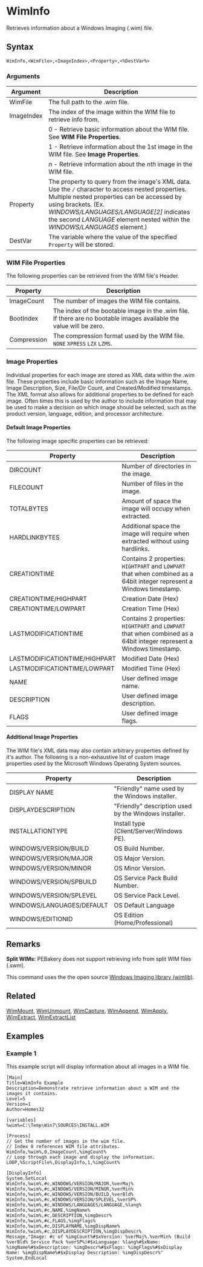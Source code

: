 # WimInfo

Retrieves information about a Windows Imaging (.wim) file.

## Syntax

```pebakery
WimInfo,<WimFile>,<ImageIndex>,<Property>,<%DestVar%>
```

### Arguments

| Argument | Description |
| --- | --- |
| WimFile | The full path to the .wim file. |
| ImageIndex | The index of the image within the WIM file to retrieve info from. |
|| 0 - Retrieve basic information about the WIM file. See **WIM File Properties**. |
|| 1 - Retrieve information about the 1st image in the WIM file. See **Image Properties**. |
|| _n_ - Retrieve information about the _nth_ image in the WIM file. |
| Property | The property to query from the image's XML data. Use the `/` character to access nested properties. Multiple nested properties can be accessed by using brackets. (Ex. _WINDOWS/LANGUAGES/LANGUAGE[2]_ indicates the second _LANGUAGE_ element nested within the _WINDOWS/LANGUAGES_ element.) |
| DestVar | The variable where the value of the specified `Property` will be stored. |

### WIM File Properties

The following properties can be retrieved from the WIM file's Header.

| Property | Description |
| --- | --- |
| ImageCount | The number of images the WIM file contains. |
| BootIndex | The index of the bootable image in the .wim file. If there are no bootable images available the value will be zero. |
| Compression | The compression format used by the WIM file. `NONE` `XPRESS` `LZX` `LZMS`. |

### Image Properties

Individual properties for each image are stored as XML data within the .wim file. These properties include basic information such as the Image Name, Image Description, Size, File/Dir Count, and Created/Modified timestamps. The XML format also allows for additional properties to be defined for each image. Often times this is used by the author to include information that may be used to make a decision on which image should be selected, such as the product version, language, edition, and processor architecture.

#### Default Image Properties

The following image specific properties can be retrieved:

| Property | Description |
| --- | --- |
| DIRCOUNT | Number of directories in the image. |
| FILECOUNT | Number of files in the image.  |
| TOTALBYTES | Amount of space the image will occupy when extracted. |
| HARDLINKBYTES | Additional space the image will require when extracted without using hardlinks. |
| CREATIONTIME | Contains 2 properties: `HIGHTPART` and `LOWPART` that when combined as a 64bit integer represent a Windows timestamp. |
| CREATIONTIME/HIGHPART | Creation Date (Hex) |
| CREATIONTIME/LOWPART | Creation Time (Hex) |
| LASTMODIFICATIONTIME | Contains 2 properties: `HIGHTPART` and `LOWPART` that when combined as a 64bit integer represent a Windows timestamp. |
| LASTMODIFICATIONTIME/HIGHPART | Modified Date (Hex) |
| LASTMODIFICATIONTIME/LOWPART | Modified Time (Hex) |
| NAME | User defined image name. |
| DESCRIPTION | User defined image description.  |
| FLAGS | User defined image flags. |

#### Additional Image Properties

The WIM file's XML data may also contain arbitrary properties defined by it's author.
The following is a non-exhaustive list of custom image properties used by the Microsoft Windows Operating System sources.

| Property | Description |
| --- | --- |
| DISPLAY NAME | "Friendly" name used by the Windows installer. |
| DISPLAYDESCRIPTION | "Friendly" description used by the Windows installer. |
| INSTALLATIONTYPE | Install type (Client/Server/Windows PE). |
| WINDOWS/VERSION/BUILD | OS Build Number. |
| WINDOWS/VERSION/MAJOR | OS Major Version. |
| WINDOWS/VERSION/MINOR | OS Minor Version. |
| WINDOWS/VERSION/SPBUILD | OS Service Pack Build Number. |
| WINDOWS/VERSION/SPLEVEL | OS Service Pack Level. |
| WINDOWS/LANGUAGES/DEFAULT | OS Default Language  |
| WINDOWS/EDITIONID | OS Edition (Home/Professional) |

## Remarks

**Split WIMs:** PEBakery does not support retrieving info from split WIM files (.swm).

This command uses the the open source [Windows Imaging library (wimlib)](https://wimlib.net/).

## Related

[WimMount](./WimMount.md), [WimUnmount](./WimUnmount.md), [WimCapture](./WimCapture.md), [WimAppend](./WimAppend.md), [WimApply](./WimApply.md), [WimExtract](./WimExtract.md), [WimExtractList](./WimExtractList.md)

## Examples

### Example 1

This example script will display information about all images in a WIM file.

```pebakery
[Main]
Title=WimInfo Example
Description=Demonstrate retrieve information about a WIM and the images it contains.
Level=5
Version=1
Author=Homes32

[variables]
%wim%=C:\Temp\Win7\SOURCES\INSTALL.WIM

[Process]
// Get the number of images in the wim file.
// Index 0 references WIM file attributes.
WimInfo,%wim%,0,ImageCount,%imgCount%
// Loop through each image and display the information.
LOOP,%ScriptFile%,DisplayInfo,1,%imgCount%

[DisplayInfo]
System,SetLocal
WimInfo,%wim%,#c,WINDOWS/VERSION/MAJOR,%verMaj%
WimInfo,%wim%,#c,WINDOWS/VERSION/MINOR,%verMin%
WimInfo,%wim%,#c,WINDOWS/VERSION/BUILD,%verBld%
WimInfo,%wim%,#c,WINDOWS/VERSION/SPLEVEL,%verSP%
WimInfo,%wim%,#c,WINDOWS/LANGUAGES/LANGUAGE,%lang%
WimInfo,%wim%,#c,NAME,%imgName%
WimInfo,%wim%,#c,DESCRIPTION,%imgDescr%
WimInfo,%wim%,#c,FLAGS,%imgFlags%
WimInfo,%wim%,#c,DISPLAYNAME,%imgDispName%
WimInfo,%wim%,#c,DISPLAYDESCRIPTION,%imgDispDescr%
Message,"Image: #c of %imgCount%#$xVersion: %verMaj%.%verMin% (Build %verBld% Service Pack %verSP%)#$xLanguage: %lang%#$xName: %imgName%#$xDescription: %imgDescr%#$xFlags: %imgFlags%#$xDisplay Name: %imgDispName%#$xDisplay Description: %imgDispDescr%"
System,EndLocal
```
